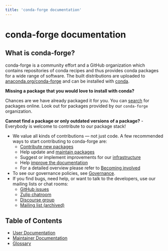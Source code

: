 ```yaml
---
title: 'conda-forge documentation'
---
```


<a id="conda-forge-documentation"></a>

# conda-forge documentation

<a id="what-is-conda-forge"></a>

## What is conda-forge?

conda-forge is a community effort and a GitHub organization which contains repositories of conda recipes and thus provides conda packages for a wide range of software.
The built distributions are uploaded to [anaconda.org/conda-forge](https://anaconda.org/conda-forge) and can be installed with [conda](https://conda.pydata.org/docs/intro.html).

**Missing a package that you would love to install with conda?**

Chances are we have already packaged it for you. You can [search](https://anaconda.org/) for packages online. Look out for packages provided by our `conda-forge` organization.

**Cannot find a package or only outdated versions of a package?** - Everybody is welcome to contribute to our package stack!

- We value all kinds of contributions — not just code. A few recommended ways to start contributing to conda-forge are:
  - [Contribute new packages](maintainer/adding_pkgs.md)
  - Help update and [maintain packages](maintainer/updating_pkgs.md)
  - Suggest or implement improvements for our [infrastructure](maintainer/infrastructure.md)
  - Help [improve the documentation](user/contributing.md#improve-docs)
  - For a detailed overview please refer to [Becoming involved](user/contributing.md)
- To see our governance policies, see [Governance](/community/governance/).
- If you find bugs, need help, or want to talk to the developers, use our mailing lists or chat rooms:
  - [GitHub issues](https://github.com/conda-forge/conda-forge.github.io/issues)
  - [Zulip chatroom](https://conda-forge.zulipchat.com/)
  - [Discourse group](https://conda.discourse.group)
  - [Mailing list (archived)](https://groups.google.com/forum/#!forum/conda-forge)

<a id="table-of-contents"></a>

## Table of Contents

- [User Documentation](user/index.mdx)
- [Maintainer Documentation](maintainer/index.mdx)
- [Glossary](glossary.md)
